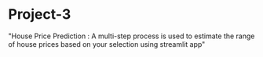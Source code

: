 # Project-3
 "House Price Prediction : A multi-step process is used to estimate the range of house prices based on your selection using streamlit app"
